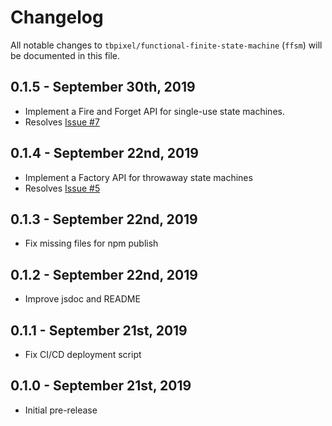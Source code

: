 # Changelog

All notable changes to `tbpixel/functional-finite-state-machine` (`ffsm`) will be documented in this file.

## 0.1.5 - September 30th, 2019

- Implement a Fire and Forget API for single-use state machines.
- Resolves [Issue #7](https://github.com/TBPixel/functional-finite-state-machine/issues/7)

## 0.1.4 - September 22nd, 2019

- Implement a Factory API for throwaway state machines
- Resolves [Issue #5](https://github.com/TBPixel/functional-finite-state-machine/issues/5)

## 0.1.3 - September 22nd, 2019

- Fix missing files for npm publish

## 0.1.2 - September 22nd, 2019

- Improve jsdoc and README

## 0.1.1 - September 21st, 2019

- Fix CI/CD deployment script

## 0.1.0 - September 21st, 2019

- Initial pre-release
